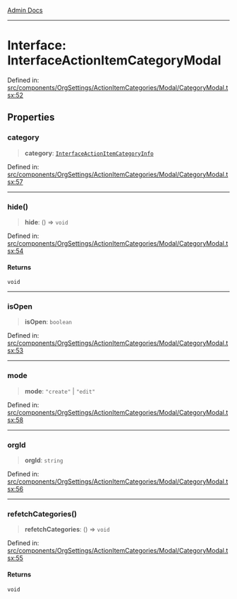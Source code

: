 [Admin Docs](/)

***

# Interface: InterfaceActionItemCategoryModal

Defined in: [src/components/OrgSettings/ActionItemCategories/Modal/CategoryModal.tsx:52](https://github.com/PalisadoesFoundation/talawa-admin/blob/main/src/components/OrgSettings/ActionItemCategories/Modal/CategoryModal.tsx#L52)

## Properties

### category

> **category**: [`InterfaceActionItemCategoryInfo`](../../../../../../utils/interfaces/interfaces/InterfaceActionItemCategoryInfo.md)

Defined in: [src/components/OrgSettings/ActionItemCategories/Modal/CategoryModal.tsx:57](https://github.com/PalisadoesFoundation/talawa-admin/blob/main/src/components/OrgSettings/ActionItemCategories/Modal/CategoryModal.tsx#L57)

***

### hide()

> **hide**: () => `void`

Defined in: [src/components/OrgSettings/ActionItemCategories/Modal/CategoryModal.tsx:54](https://github.com/PalisadoesFoundation/talawa-admin/blob/main/src/components/OrgSettings/ActionItemCategories/Modal/CategoryModal.tsx#L54)

#### Returns

`void`

***

### isOpen

> **isOpen**: `boolean`

Defined in: [src/components/OrgSettings/ActionItemCategories/Modal/CategoryModal.tsx:53](https://github.com/PalisadoesFoundation/talawa-admin/blob/main/src/components/OrgSettings/ActionItemCategories/Modal/CategoryModal.tsx#L53)

***

### mode

> **mode**: `"create"` \| `"edit"`

Defined in: [src/components/OrgSettings/ActionItemCategories/Modal/CategoryModal.tsx:58](https://github.com/PalisadoesFoundation/talawa-admin/blob/main/src/components/OrgSettings/ActionItemCategories/Modal/CategoryModal.tsx#L58)

***

### orgId

> **orgId**: `string`

Defined in: [src/components/OrgSettings/ActionItemCategories/Modal/CategoryModal.tsx:56](https://github.com/PalisadoesFoundation/talawa-admin/blob/main/src/components/OrgSettings/ActionItemCategories/Modal/CategoryModal.tsx#L56)

***

### refetchCategories()

> **refetchCategories**: () => `void`

Defined in: [src/components/OrgSettings/ActionItemCategories/Modal/CategoryModal.tsx:55](https://github.com/PalisadoesFoundation/talawa-admin/blob/main/src/components/OrgSettings/ActionItemCategories/Modal/CategoryModal.tsx#L55)

#### Returns

`void`
